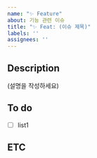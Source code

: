 ```yaml
---
name: "✨ Feature"
about: 기능 관련 이슈
title: "✨ Feat: (이슈 제목)"
labels: ''
assignees: ''
---
```


## Description
(설명을 작성하세요)

## To do
- [ ] list1

## ETC